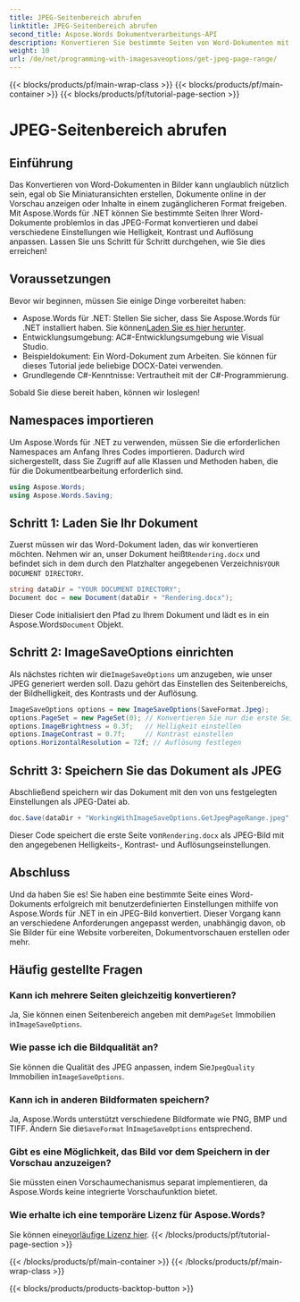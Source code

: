 ```yaml
---
title: JPEG-Seitenbereich abrufen
linktitle: JPEG-Seitenbereich abrufen
second_title: Aspose.Words Dokumentverarbeitungs-API
description: Konvertieren Sie bestimmte Seiten von Word-Dokumenten mit benutzerdefinierten Einstellungen mit Aspose.Words für .NET in JPEG. Erfahren Sie Schritt für Schritt, wie Sie Helligkeit, Kontrast und Auflösung anpassen.
weight: 10
url: /de/net/programming-with-imagesaveoptions/get-jpeg-page-range/
---
```


{{< blocks/products/pf/main-wrap-class >}}
{{< blocks/products/pf/main-container >}}
{{< blocks/products/pf/tutorial-page-section >}}

# JPEG-Seitenbereich abrufen

## Einführung

Das Konvertieren von Word-Dokumenten in Bilder kann unglaublich nützlich sein, egal ob Sie Miniaturansichten erstellen, Dokumente online in der Vorschau anzeigen oder Inhalte in einem zugänglicheren Format freigeben. Mit Aspose.Words für .NET können Sie bestimmte Seiten Ihrer Word-Dokumente problemlos in das JPEG-Format konvertieren und dabei verschiedene Einstellungen wie Helligkeit, Kontrast und Auflösung anpassen. Lassen Sie uns Schritt für Schritt durchgehen, wie Sie dies erreichen!

## Voraussetzungen

Bevor wir beginnen, müssen Sie einige Dinge vorbereitet haben:

-  Aspose.Words für .NET: Stellen Sie sicher, dass Sie Aspose.Words für .NET installiert haben. Sie können[Laden Sie es hier herunter](https://releases.aspose.com/words/net/).
- Entwicklungsumgebung: AC#-Entwicklungsumgebung wie Visual Studio.
- Beispieldokument: Ein Word-Dokument zum Arbeiten. Sie können für dieses Tutorial jede beliebige DOCX-Datei verwenden.
- Grundlegende C#-Kenntnisse: Vertrautheit mit der C#-Programmierung.

Sobald Sie diese bereit haben, können wir loslegen!

## Namespaces importieren

Um Aspose.Words für .NET zu verwenden, müssen Sie die erforderlichen Namespaces am Anfang Ihres Codes importieren. Dadurch wird sichergestellt, dass Sie Zugriff auf alle Klassen und Methoden haben, die für die Dokumentbearbeitung erforderlich sind.

```csharp
using Aspose.Words;
using Aspose.Words.Saving;
```

## Schritt 1: Laden Sie Ihr Dokument

Zuerst müssen wir das Word-Dokument laden, das wir konvertieren möchten. Nehmen wir an, unser Dokument heißt`Rendering.docx` und befindet sich in dem durch den Platzhalter angegebenen Verzeichnis`YOUR DOCUMENT DIRECTORY`.

```csharp
string dataDir = "YOUR DOCUMENT DIRECTORY";
Document doc = new Document(dataDir + "Rendering.docx");
```

 Dieser Code initialisiert den Pfad zu Ihrem Dokument und lädt es in ein Aspose.Words`Document` Objekt.

## Schritt 2: ImageSaveOptions einrichten

 Als nächstes richten wir die`ImageSaveOptions` um anzugeben, wie unser JPEG generiert werden soll. Dazu gehört das Einstellen des Seitenbereichs, der Bildhelligkeit, des Kontrasts und der Auflösung.

```csharp
ImageSaveOptions options = new ImageSaveOptions(SaveFormat.Jpeg);
options.PageSet = new PageSet(0); // Konvertieren Sie nur die erste Seite
options.ImageBrightness = 0.3f;   // Helligkeit einstellen
options.ImageContrast = 0.7f;     // Kontrast einstellen
options.HorizontalResolution = 72f; // Auflösung festlegen
```

## Schritt 3: Speichern Sie das Dokument als JPEG

Abschließend speichern wir das Dokument mit den von uns festgelegten Einstellungen als JPEG-Datei ab.

```csharp
doc.Save(dataDir + "WorkingWithImageSaveOptions.GetJpegPageRange.jpeg", options);
```

 Dieser Code speichert die erste Seite von`Rendering.docx` als JPEG-Bild mit den angegebenen Helligkeits-, Kontrast- und Auflösungseinstellungen.

## Abschluss

Und da haben Sie es! Sie haben eine bestimmte Seite eines Word-Dokuments erfolgreich mit benutzerdefinierten Einstellungen mithilfe von Aspose.Words für .NET in ein JPEG-Bild konvertiert. Dieser Vorgang kann an verschiedene Anforderungen angepasst werden, unabhängig davon, ob Sie Bilder für eine Website vorbereiten, Dokumentvorschauen erstellen oder mehr.

## Häufig gestellte Fragen

### Kann ich mehrere Seiten gleichzeitig konvertieren?
 Ja, Sie können einen Seitenbereich angeben mit dem`PageSet` Immobilien in`ImageSaveOptions`.

### Wie passe ich die Bildqualität an?
 Sie können die Qualität des JPEG anpassen, indem Sie`JpegQuality` Immobilien in`ImageSaveOptions`.

### Kann ich in anderen Bildformaten speichern?
 Ja, Aspose.Words unterstützt verschiedene Bildformate wie PNG, BMP und TIFF. Ändern Sie die`SaveFormat` In`ImageSaveOptions` entsprechend.

### Gibt es eine Möglichkeit, das Bild vor dem Speichern in der Vorschau anzuzeigen?
Sie müssten einen Vorschaumechanismus separat implementieren, da Aspose.Words keine integrierte Vorschaufunktion bietet.

### Wie erhalte ich eine temporäre Lizenz für Aspose.Words?
 Sie können eine[vorläufige Lizenz hier](https://purchase.aspose.com/temporary-license/).
{{< /blocks/products/pf/tutorial-page-section >}}

{{< /blocks/products/pf/main-container >}}
{{< /blocks/products/pf/main-wrap-class >}}

{{< blocks/products/products-backtop-button >}}
